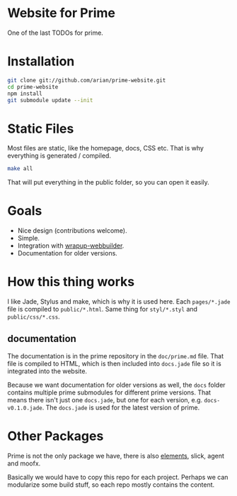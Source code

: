 Website for Prime
=================

One of the last TODOs for prime.

Installation
============

```bash
git clone git://github.com/arian/prime-website.git
cd prime-website
npm install
git submodule update --init
```

Static Files
============

Most files are static, like the homepage, docs, CSS etc.
That is why everything is generated / compiled.

```bash
make all
```

That will put everything in the public folder, so you can open it easily.

Goals
=====

- Nice design (contributions welcome).
- Simple.
- Integration with [wrapup-webbuilder](https://github.com/arian/wrapup-webbuilder).
- Documentation for older versions.

How this thing works
====================

I like Jade, Stylus and make, which is why it is used here.
Each `pages/*.jade` file is compiled to `public/*.html`. Same thing for
`styl/*.styl` and `public/css/*.css`.

documentation
-------------

The documentation is in the prime repository in the `doc/prime.md` file.
That file is compiled to HTML, which is then included into `docs.jade` file
so it is integrated into the website.

Because we want documentation for older versions as well, the `docs` folder
contains multiple prime submodules for different prime versions. That means
there isn't just one `docs.jade`, but one for each version, e.g.
`docs-v0.1.0.jade`. The `docs.jade` is used for the latest version of prime.

Other Packages
==============

Prime is not the only package we have, there is also
[elements](https://github.com/mootools/elements), slick, agent and moofx.

Basically we would have to copy this repo for each project. Perhaps we can
modularize some build stuff, so each repo mostly contains the content.
